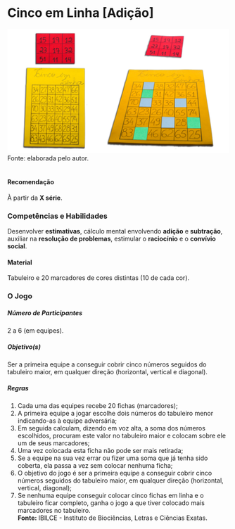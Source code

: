 # Cinco em Linha [Adição]  

![Cinco em Linha (Adição)](/imagens/jogos/cinco-em-linha.jpg "Cinco em Linha (Adição)")  
Fonte: elaborada pelo autor.  
<br/>  

#### <i class="fa fa-thumbs-o-up"></i> Recomendação  
À partir da **X série**.  

### <i class="fa fa-child"></i> Competências e Habilidades  
Desenvolver **estimativas**, cálculo mental envolvendo **adição** e **subtração**, auxiliar na **resolução de problemas**, estimular o **raciocínio** e o **convívio social**.  

#### <i class="fa fa-scissors"></i> Material  
Tabuleiro e 20 marcadores de cores distintas (10 de cada cor).  

### <div class="row text-center">O Jogo</div>  
##### <i class="fa fa-users"></i> Número de Participantes  
2 a 6 (em equipes).  

##### <i class="fa fa-trophy"></i> Objetivo(s)  
Ser a primeira equipe a conseguir cobrir cinco números seguidos do tabuleiro maior, em qualquer direção (horizontal, vertical e diagonal).  

##### <i class="fa fa-thumb-tack"></i> Regras  
1.	Cada uma das equipes recebe 20 fichas (marcadores);  
2.	A primeira equipe a jogar escolhe dois números do tabuleiro menor indicando-as à equipe adversária;  
3.	Em seguida calculam, dizendo em voz alta, a soma dos números escolhidos, procuram este valor no tabuleiro maior e colocam sobre ele um de seus marcadores;  
4.	Uma vez colocada esta ficha não pode ser mais retirada;  
5.	Se a equipe na sua vez errar ou fizer uma soma que já tenha sido coberta, ela passa a vez sem colocar nenhuma ficha;  
6.	O objetivo do jogo é ser a primeira equipe a conseguir cobrir cinco números seguidos do tabuleiro maior, em qualquer direção (horizontal, vertical, diagonal);  
7.	Se nenhuma equipe conseguir colocar cinco fichas em linha e o tabuleiro ficar completo, ganha o jogo a que tiver colocado mais marcadores no tabuleiro.  
**Fonte:** IBILCE - Instituto de Biociências, Letras e Ciências Exatas.  
<br/>  
<br/>  
